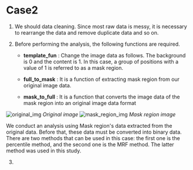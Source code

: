 # Case2

1. We should data cleaning. Since most raw data is messy, it is necessary to rearrange the data and remove duplicate data and so on.

2. Before performing the analysis, the following functions are required.  
    
    * __template_fun__ : Change the image data as follows. The background is 0 and the content is 1. In this case, a group of positions with a value of 1 is referred to as a mask region.

    * __full_to_mask__ : It is a function of extracting mask region from our original image data.

    * __mask_to_full__ : It is a function that converts the image data of the mask region into an original image data format 

![original_img](https://user-images.githubusercontent.com/71793706/211830305-8afcad4a-153a-4534-b1f5-0bfdc5abd0f5.png) *Original image*
![mask_region_img](https://user-images.githubusercontent.com/71793706/211830264-6c85ca5a-e282-4699-b13a-11db173a0255.png)  *Mask region image*

We conduct an analysis using Mask region's data extracted from the original data. Before that, these data must be converted into binary data. There are two methods that can be used in this case: the first one is the percentile method, and the second one is the MRF method. The latter method was used in this study.
    
3. 

